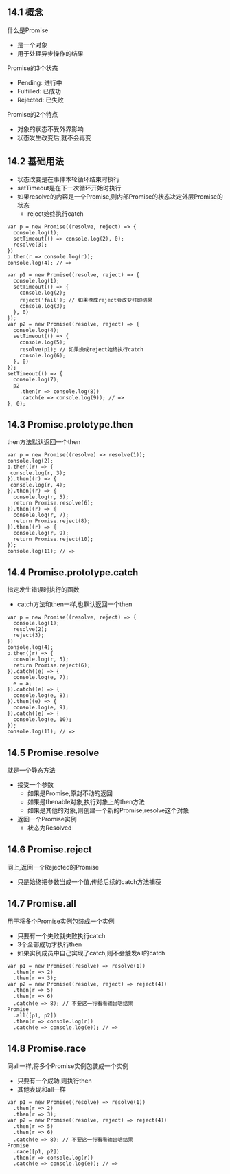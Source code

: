 ## 14.1 概念
什么是Promise
- 是一个对象
- 用于处理异步操作的结果

Promise的3个状态
- Pending: 进行中
- Fulfilled: 已成功
- Rejected: 已失败

Promise的2个特点
- 对象的状态不受外界影响
- 状态发生改变后,就不会再变

## 14.2 基础用法
- 状态改变是在事件本轮循环结束时执行
- setTimeout是在下一次循环开始时执行
- 如果resolve的内容是一个Promise,则内部Promise的状态决定外层Promise的状态
  - reject始终执行catch
```
var p = new Promise((resolve, reject) => {
  console.log(1);
  setTimeout(() => console.log(2), 0);
  resolve(3);
})
p.then(r => console.log(r));
console.log(4); // =>
```
```
var p1 = new Promise((resolve, reject) => {
  console.log(1);
  setTimeout(() => {
    console.log(2);
    reject('fail'); // 如果换成reject会改变打印结果
    console.log(3);
  }, 0)
});
var p2 = new Promise((resolve, reject) => {
  console.log(4);
  setTimeout(() => {
    console.log(5);
    resolve(p1); // 如果换成reject始终执行catch
    console.log(6);
  }, 0)
});
setTimeout(() => {
  console.log(7);
  p2
    .then(r => console.log(8))
    .catch(e => console.log(9)); // =>
}, 0);
```
## 14.3 Promise.prototype.then
then方法默认返回一个then
```
var p = new Promise((resolve) => resolve(1));
console.log(2);
p.then((r) => {
 console.log(r, 3);
}).then((r) => {
 console.log(r, 4);
}).then((r) => {
  console.log(r, 5);
  return Promise.resolve(6);
}).then((r) => {
  console.log(r, 7);
  return Promise.reject(8);
}).then((r) => {
  console.log(r, 9);
  return Promise.reject(10);
});
console.log(11); // =>
```

## 14.4 Promise.prototype.catch
指定发生错误时执行的函数
- catch方法和then一样,也默认返回一个then
```
var p = new Promise((resolve, reject) => {
  console.log(1);
  resolve(2);
  reject(3);
})
console.log(4);
p.then((r) => {
  console.log(r, 5);
  return Promise.reject(6);
}).catch((e) => {
  console.log(e, 7);
  e = a;
}).catch((e) => {
  console.log(e, 8);
}).then((e) => {
  console.log(e, 9);
}).catch((e) => {
  console.log(e, 10);
});
console.log(11); // =>
```

## 14.5 Promise.resolve
就是一个静态方法
- 接受一个参数
  - 如果是Promise,原封不动的返回
  - 如果是thenable对象,执行对象上的then方法
  - 如果是其他的对象,则创建一个新的Promise,resolve这个对象
- 返回一个Promise实例
  - 状态为Resolved

## 14.6 Promise.reject
同上,返回一个Rejected的Promise
- 只是始终把参数当成一个值,传给后续的catch方法捕获

## 14.7 Promise.all
用于将多个Promise实例包装成一个实例
- 只要有一个失败就失败执行catch
- 3个全部成功才执行then
- 如果实例成员中自己实现了catch,则不会触发all的catch
```
var p1 = new Promise((resolve) => resolve(1))
  .then(r => 2)
  .then(r => 3);
var p2 = new Promise((resolve, reject) => reject(4))
  .then(r => 5)
  .then(r => 6)
  .catch(e => 8); // 不要这一行看看输出啥结果
Promise
  .all([p1, p2])
  .then(r => console.log(r))
  .catch(e => console.log(e)); // =>
```
## 14.8 Promise.race
同all一样,将多个Promise实例包装成一个实例
- 只要有一个成功,则执行then
- 其他表现和all一样
```
var p1 = new Promise((resolve) => resolve(1))
  .then(r => 2)
  .then(r => 3);
var p2 = new Promise((resolve, reject) => reject(4))
  .then(r => 5)
  .then(r => 6)
  .catch(e => 8); // 不要这一行看看输出啥结果
Promise
  .race([p1, p2])
  .then(r => console.log(r))
  .catch(e => console.log(e)); // =>
```